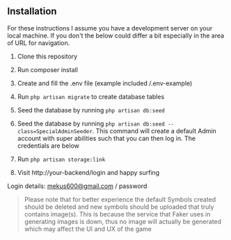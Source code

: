 ## Installation

For these instructions I assume you have a development server on your local machine.
If you don't the below could differ a bit especially in the area of URL for navigation.

1. Clone this repository
1. Run composer install
1. Create and fill the .env file (example included /.env-example)
1. Run `php artisan migrate` to create database tables
1. Seed the database by running `php artisan db:seed`
1. Seed the database by running `php artisan db:seed --class=SpecialAdminSeeder`. This command will create a default Admin account with super abilities such that you can then log in. The credentials are below
1. Run `php artisan storage:link`

1. Visit http://your-backend/login and happy surfing

Login details: mekus600@gmail.com / password

> Please note that for better experience the default Symbols created should be deleted and new symbols should be uploaded that truly contains image(s). This is because the service that Faker uses in generating images is down, thus no image will actually be generated which may affect the UI and UX of the game